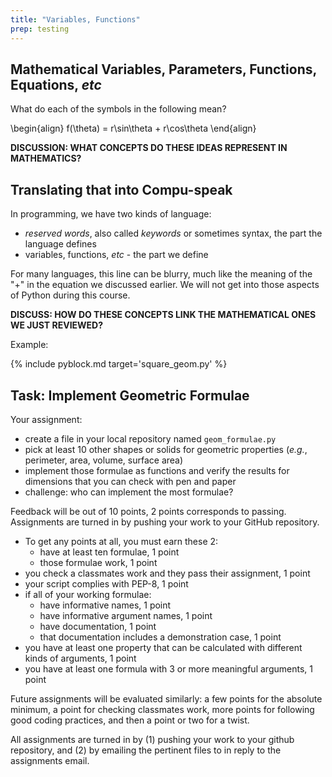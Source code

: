 ```yaml
---
title: "Variables, Functions"
prep: testing
---
```


## Mathematical Variables, Parameters, Functions, Equations, *etc*

What do each of the symbols in the following mean?

\begin{align}
f(\theta) = r\sin\theta + r\cos\theta
\end{align}

**DISCUSSION: WHAT CONCEPTS DO THESE IDEAS REPRESENT IN MATHEMATICS?**

## Translating that into Compu-speak

In programming, we have two kinds of language:

 - *reserved words*, also called *keywords* or sometimes syntax, the part the
 language defines
 - variables, functions, *etc* - the part we define

For many languages, this line can be blurry, much like the meaning of the \"+\"
in the equation we discussed earlier.  We will not get into those aspects of
Python during this course.

**DISCUSS: HOW DO THESE CONCEPTS LINK THE MATHEMATICAL ONES WE JUST REVIEWED?**

Example:

{% include pyblock.md target='square_geom.py' %}

## Task: Implement Geometric Formulae

Your assignment:

 - create a file in your local repository named `geom_formulae.py`
 - pick at least 10 other shapes or solids for geometric properties (*e.g.*,
   perimeter, area, volume, surface area)
 - implement those formulae as functions  and verify the results for dimensions
 that you can check with pen and paper
 - challenge: who can implement the most formulae?

Feedback will be out of 10 points, 2 points corresponds to passing.  Assignments
are turned in by pushing your work to your GitHub repository.

 - To get any points at all, you must earn these 2:
    * have at least ten formulae, 1 point
    * those formulae work, 1 point
 - you check a classmates work and they pass their assignment, 1 point
 - your script complies with PEP-8, 1 point
 - if all of your working formulae:
    * have informative names, 1 point
    * have informative argument names, 1 point
    * have documentation, 1 point
    * that documentation includes a demonstration case, 1 point
 - you have at least one property that can be calculated with different kinds of
 arguments, 1 point
 - you have at least one formula with 3 or more meaningful arguments, 1 point

Future assignments will be evaluated similarly: a few points for the absolute
minimum, a point for checking classmates work, more points for following good
coding practices, and then a point or two for a twist.

All assignments are turned in by (1) pushing your work to your github repository,
and (2) by emailing the pertinent files to in reply to the assignments email.
